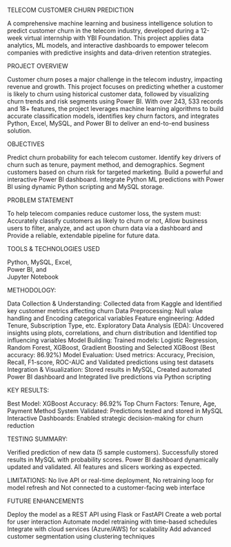 TELECOM CUSTOMER CHURN PREDICTION 

A comprehensive machine learning and business intelligence solution to predict customer churn in the telecom industry, developed during a 12-week virtual internship with YBI Foundation. 
This project applies data analytics, ML models, and interactive dashboards to empower telecom companies with predictive insights and data-driven retention strategies.

PROJECT OVERVIEW

Customer churn poses a major challenge in the telecom industry, impacting revenue and growth. 
This project focuses on predicting whether a customer is likely to churn using historical customer data, followed by visualizing churn trends and risk segments using Power BI.
With over 243, 533 records and 18+ features, the project leverages machine learning algorithms to build accurate classification models, identifies key churn factors, and integrates Python, Excel, MySQL, and Power BI to deliver 
an end-to-end business solution.

OBJECTIVES

Predict churn probability for each telecom customer.
Identify key drivers of churn such as tenure, payment method, and demographics.
Segment customers based on churn risk for targeted marketing.
Build a powerful and interactive Power BI dashboard.
Integrate Python ML predictions with Power BI using dynamic Python scripting and MySQL storage.

PROBLEM STATEMENT

To help telecom companies reduce customer loss, the system must:
Accurately classify customers as likely to churn or not,
Allow business users to filter, analyze, and act upon churn data via a dashboard and
Provide a reliable, extendable pipeline for future data.

TOOLS & TECHNOLOGIES USED

Python,
MySQL,
Excel,	
Power BI,
 and	
Jupyter Notebook	


METHODOLOGY:

Data Collection & Understanding: Collected data from Kaggle and Identified key customer metrics affecting churn
Data Preprocessing: Null value handling and Encoding categorical variables
Feature engineering: Added Tenure, Subscription Type, etc.
Exploratory Data Analysis (EDA): Uncovered insights using plots, correlations, and churn distribution and Identified top influencing variables
Model Building: Trained models: Logistic Regression, Random Forest, XGBoost, Gradient Boosting and Selected XGBoost (Best accuracy: 86.92%)
Model Evaluation: Used metrics: Accuracy, Precision, Recall, F1-score, ROC-AUC and Validated predictions using test datasets
Integration & Visualization: Stored results in MySQL, Created automated Power BI dashboard and Integrated live predictions via Python scripting


KEY RESULTS:

Best Model: XGBoost
Accuracy: 86.92%
Top Churn Factors: Tenure, Age, Payment Method
System Validated: Predictions tested and stored in MySQL
Interactive Dashboards: Enabled strategic decision-making for churn reduction

TESTING SUMMARY:                             

Verified prediction of new data (5 sample customers).
Successfully stored results in MySQL with probability scores.
Power BI dashboard dynamically updated and validated.
All features and slicers working as expected.

LIMITATIONS:
 No live API or real-time deployment, No retraining loop for model refresh and Not connected to a customer-facing web interface

FUTURE ENHANCEMENTS

 Deploy the model as a REST API using Flask or FastAPI
 Create a web portal for user interaction
 Automate model retraining with time-based schedules
 Integrate with cloud services (Azure/AWS) for scalability
 Add advanced customer segmentation using clustering techniques


















